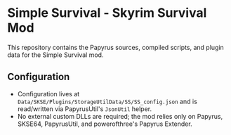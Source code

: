Simple Survival - Skyrim Survival Mod
=====================================

This repository contains the Papyrus sources, compiled scripts, and plugin data for the Simple Survival mod.

## Configuration
* Configuration lives at `Data/SKSE/Plugins/StorageUtilData/SS/SS_config.json` and is read/written via PapyrusUtil's `JsonUtil` helper.
* No external custom DLLs are required; the mod relies only on Papyrus, SKSE64, PapyrusUtil, and powerofthree's Papyrus Extender.
